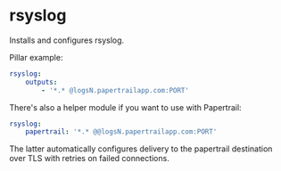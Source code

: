 rsyslog
=======

Installs and configures rsyslog.

Pillar example:

```yaml
rsyslog:
    outputs:
        - '*.* @logsN.papertrailapp.com:PORT'
```

There's also a helper module if you want to use with Papertrail:

```yaml
rsyslog:
    papertrail: '*.* @@logsN.papertrailapp.com:PORT'
```

The latter automatically configures delivery to the papertrail destination over
TLS with retries on failed connections.
